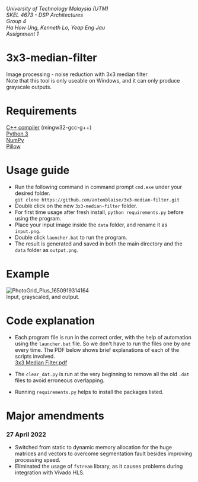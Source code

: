 *University of Technology Malaysia (UTM)</br>
SKEL 4673 - DSP Architectures</br>
Group 4</br>
Ha How Ung, Kenneth Lo, Yeap Eng Jau</br>
Assignment 1*</br>

# 3x3-median-filter
 Image processing - noise reduction with 3x3 median filter</br>
 Note that this tool is only useable on Windows, and it can only produce grayscale outputs.

# Requirements
[C++ compiler](https://sourceforge.net/projects/mingw/) (mingw32-gcc-g++)</br>
[Python 3](https://www.python.org/downloads/)</br>
[NumPy](https://numpy.org/install/)</br>
[Pillow](https://pypi.org/project/Pillow/)</br>

# Usage guide
- Run the following command in command prompt `cmd.exe` under your desired folder.</br>`git clone https://github.com/antonblaise/3x3-median-filter.git` 
- Double click on the new `3x3-median-filter` folder.
- For first time usage after fresh install, `python requirements.py` before using the program. 
- Place your input image inside the `data` folder, and rename it as `input.png`.
- Double click `launcher.bat` to run the program.
- The result is generated and saved in both the main directory and the `data` folder as `output.png`. 

# Example
![PhotoGrid_Plus_1650919314164](https://user-images.githubusercontent.com/68864109/165171614-822e5def-642c-40f2-881c-87bfa46b779a.jpg)
</br>Input, grayscaled, and output.

# Code explanation
- Each program file is run in the correct order, with the help of automation using the `launcher.bat` file. So we don't have to run the files one by one every time. The PDF below shows brief explanations of each of the scripts involved.</br>[3x3 Median Filter.pdf](https://github.com/antonblaise/3x3-median-filter/files/8692515/3x3.Median.Filter.pdf)

- The `clear_dat.py` is run at the very beginning to remove all the old `.dat` files to avoid erroneous overlapping.
- Running `requirements.py` helps to install the packages listed.

# Major amendments
### 27 April 2022
- Switched from static to dynamic memory allocation for the huge matrices and vectors to overcome segmentation fault besides improving processing speed.
- Eliminated the usage of `fstream` library, as it causes problems during integration with Vivado HLS.
